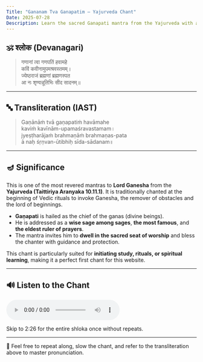```yaml
---
Title: "Gananam Tva Ganapatim – Yajurveda Chant"
Date: 2025-07-28
Description: Learn the sacred Ganapati mantra from the Yajurveda with audio and guidance.
---
```


## 🕉️ श्लोक (Devanagari)

> गणानां त्वा गणपतिं हवामहे  
> कविं कवीनामुपमश्रवस्तमम्।  
> ज्येष्ठराजं ब्रह्मणां ब्रह्मणस्पत  
> आ नः शृण्वन्नूतिभिः सीद सादनम्॥

---

## 🔤 Transliteration (IAST)

> Gaṇānāṁ tvā gaṇapatiṁ havāmahe  
> kaviṁ kavīnām-upamaśravastamam।  
> jyeṣṭharājaṁ brahmaṇāṁ brahmaṇas-pata  
> ā naḥ śṛṇvan-ūtibhiḥ sīda-sādanam॥

---

## 🪔 Significance

This is one of the most revered mantras to **Lord Ganesha** from the **Yajurveda (Taittiriya Aranyaka 10.11.1)**. It is traditionally chanted at the beginning of Vedic rituals to invoke Ganesha, the remover of obstacles and the lord of beginnings.

- **Gaṇapati** is hailed as the chief of the ganas (divine beings).
- He is addressed as a **wise sage among sages**, **the most famous**, and **the eldest ruler of prayers**.
- The mantra invites him to **dwell in the sacred seat of worship** and bless the chanter with guidance and protection.

This chant is particularly suited for **initiating study, rituals, or spiritual learning**, making it a perfect first chant for this website.

---

## 🔊 Listen to the Chant

<audio controls>
  <source src="/learn-hindu-chanting/assets/audio/gananam-tva.mp3" type="audio/mpeg">
</audio>

Skip to 2:26 for the entire shloka once without repeats.

---

🙏 Feel free to repeat along, slow the chant, and refer to the transliteration above to master pronunciation.
